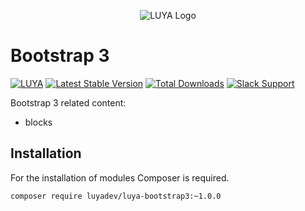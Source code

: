 <p align="center">
  <img src="https://raw.githubusercontent.com/luyadev/luya/master/docs/logo/luya-logo-0.2x.png" alt="LUYA Logo"/>
</p>

# Bootstrap 3

[![LUYA](https://img.shields.io/badge/Powered%20by-LUYA-brightgreen.svg)](https://luya.io)
[![Latest Stable Version](https://poser.pugx.org/luyadev/luya-bootstrap3/v/stable)](https://packagist.org/packages/luyadev/luya-bootstrap3)
[![Total Downloads](https://poser.pugx.org/luyadev/luya-bootstrap3/downloads)](https://packagist.org/packages/luyadev/luya-bootstrap3)
[![Slack Support](https://img.shields.io/badge/Slack-luyadev-yellowgreen.svg)](https://slack.luya.io/)

Bootstrap 3 related content:

+ blocks

## Installation

For the installation of modules Composer is required.

```sh
composer require luyadev/luya-bootstrap3:~1.0.0
```
